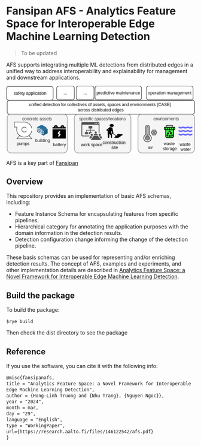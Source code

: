 # Fansipan AFS - Analytics Feature Space for Interoperable Edge Machine Learning Detection

>To be updated

AFS supports integrating multiple ML detections from distributed edges in a unified way to address interoperability and explainability for management and downstream applications.

![UnifiedDetectionManagement](docs/figs/unifined_detection_management.png)

AFS is a key part of [Fansipan](https://github.com/daienso/fansipanpub)

## Overview

This repository provides an implementation of basic AFS schemas, including:

- Feature Instance Schema for encapsulating features from specific pipelines.
- Hierarchical category for annotating the application purposes with the domain information in the detection results.
- Detection configuration change informing the change of the detection pipeline.

These basis schemas can be used for representing and/or enriching detection results. The concept of AFS, examples and experiments, and other implementation details are described in [Analytics Feature Space: a Novel Framework for Interoperable Edge Machine Learning Detection](https://research.aalto.fi/files/146122542/afs.pdf).

## Build the package

To build the package:

```
$rye build
```

Then check the dist directory to see the package

## Reference

If you use the software, you can cite it with the following info:

```
@misc{fansipanafs,
title = "Analytics Feature Space: a Novel Framework for Interoperable Edge Machine Learning Detection",
author = {Hong-Linh Truong and {Nhu Trang}, {Nguyen Ngoc}},
year = "2024",
month = mar,
day = "29",
language = "English",
type = "WorkingPaper",
url={https://research.aalto.fi/files/146122542/afs.pdf}
}
```